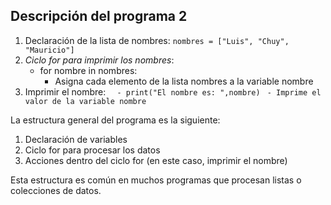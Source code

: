 ## Descripción del programa 2
1. Declaración de la lista de nombres:
   ```nombres = ["Luis", "Chuy", "Mauricio"]```
2. *Ciclo for para imprimir los nombres*:
    - for nombre in nombres:
        - Asigna cada elemento de la lista nombres a la variable nombre
3. Imprimir el nombre:
 ```   - print("El nombre es: ",nombre) ```
       ``` - Imprime el valor de la variable nombre```

La estructura general del programa es la siguiente:

1. Declaración de variables
2. Ciclo for para procesar los datos
3. Acciones dentro del ciclo for (en este caso, imprimir el nombre)

Esta estructura es común en muchos programas que procesan listas o colecciones de datos.

